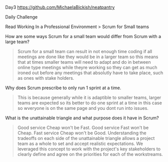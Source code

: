Day3 https://github.com/MichaelaBickish/neatpantry

Daily Challenge 

Read Working In a Professional Environment > Scrum for Small teams

How are some ways Scrum for a small team would differ from Scrum with a large team?
> Scrum for a small team can result in not enough time coding if all meetings are done like they would be in a larger team so this means that at times smaller teams will need to adapt and do in between online type meetings while theyre working so they can get as much ironed out before any meetings that absolutly have to take place, such as ones with stake holders.

Why does Scrum prescribe to only run 1 sprint at a time.
> This is because generally while it is adaptible to smaller teams, larger teams are expected so its better to do one sprint at a time in this case so wveryone is on the same page and you dont run into issues.

What is the unattainable triangle and what purpose does it have in Scrum?
>Good service Cheap won't be Fast. Good service Fast won't be Cheap. Fast service Cheap won't be Good.
Understanding the tradeoffs on each side of the unattainable triangle allows a project team as a whole to set and accept realistic expectations. We leveraged this concept to work with the project's key stakeholders to clearly define and agree on the priorities for each of the workstreams. 